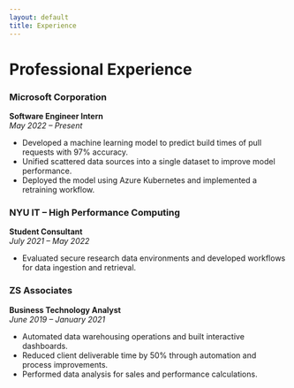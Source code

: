 ```yaml
---
layout: default
title: Experience
---
```


# Professional Experience

### Microsoft Corporation
**Software Engineer Intern**  
*May 2022 – Present*
- Developed a machine learning model to predict build times of pull requests with 97% accuracy.
- Unified scattered data sources into a single dataset to improve model performance.
- Deployed the model using Azure Kubernetes and implemented a retraining workflow.

### NYU IT – High Performance Computing
**Student Consultant**  
*July 2021 – May 2022*
- Evaluated secure research data environments and developed workflows for data ingestion and retrieval.

### ZS Associates
**Business Technology Analyst**  
*June 2019 – January 2021*
- Automated data warehousing operations and built interactive dashboards.
- Reduced client deliverable time by 50% through automation and process improvements.
- Performed data analysis for sales and performance calculations.
